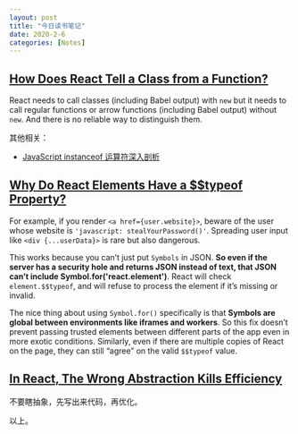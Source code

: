 ```yaml
---
layout: post
title: "今日读书笔记"
date: 2020-2-6
categories: [Notes]
---
```


## [How Does React Tell a Class from a Function?](https://overreacted.io/how-does-react-tell-a-class-from-a-function/)

React needs to call classes (including Babel output) with `new` but it needs to call regular functions or arrow functions (including Babel output) without `new`. And there is no reliable way to distinguish them.

其他相关：
  - [JavaScript instanceof 运算符深入剖析](https://www.ibm.com/developerworks/cn/web/1306_jiangjj_jsinstanceof/index.html)


## [Why Do React Elements Have a $$typeof Property?](https://overreacted.io/why-do-react-elements-have-typeof-property/)

For example, if you render `<a href={user.website}>`, beware of the user whose website is `'javascript: stealYourPassword()'`. Spreading user input like `<div {...userData}>` is rare but also dangerous.

This works because you can’t just put `Symbols` in JSON. **So even if the server has a security hole and returns JSON instead of text, that JSON can’t include Symbol.for('react.element')**. React will check `element.$$typeof`, and will refuse to process the element if it’s missing or invalid.

The nice thing about using `Symbol.for()` specifically is that **Symbols are global between environments like iframes and workers**. So this fix doesn’t prevent passing trusted elements between different parts of the app even in more exotic conditions. Similarly, even if there are multiple copies of React on the page, they can still “agree” on the valid `$$typeof` value.


## [In React, The Wrong Abstraction Kills Efficiency](https://jesseduffield.com/in-react-the-wrong-abstraction-kills-efficiency/)

不要瞎抽象，先写出来代码，再优化。

以上。
